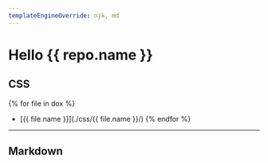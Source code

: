 ```yaml
---
templateEngineOverride: njk, md
---
```


# Hello {{ repo.name }}

## CSS

{% for file in dox %}
- [{{ file.name }}](./css/{{ file.name }}/)
{% endfor %}

------

## Markdown
